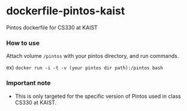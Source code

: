 # dockerfile-pintos-kaist
Pintos dockerfile for CS330 at KAIST

### How to use

Attach volume `/pintos` with your pintos directory, and run commands.

ex) `docker run -i -t -v (your pintos dir path):/pintos bash`

### Important note

* This is only targeted for the specific version of Pintos used in class CS330 at KAIST.
